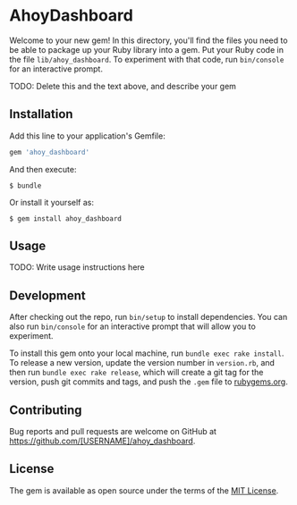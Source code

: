 # AhoyDashboard

Welcome to your new gem! In this directory, you'll find the files you need to be able to package up your Ruby library into a gem. Put your Ruby code in the file `lib/ahoy_dashboard`. To experiment with that code, run `bin/console` for an interactive prompt.

TODO: Delete this and the text above, and describe your gem

## Installation

Add this line to your application's Gemfile:

```ruby
gem 'ahoy_dashboard'
```

And then execute:

    $ bundle

Or install it yourself as:

    $ gem install ahoy_dashboard

## Usage

TODO: Write usage instructions here

## Development

After checking out the repo, run `bin/setup` to install dependencies. You can also run `bin/console` for an interactive prompt that will allow you to experiment.

To install this gem onto your local machine, run `bundle exec rake install`. To release a new version, update the version number in `version.rb`, and then run `bundle exec rake release`, which will create a git tag for the version, push git commits and tags, and push the `.gem` file to [rubygems.org](https://rubygems.org).

## Contributing

Bug reports and pull requests are welcome on GitHub at https://github.com/[USERNAME]/ahoy_dashboard.


## License

The gem is available as open source under the terms of the [MIT License](http://opensource.org/licenses/MIT).

